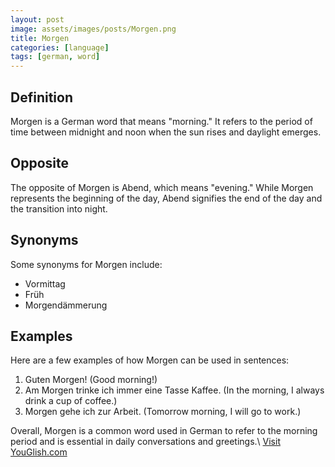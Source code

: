 ```yaml
---
layout: post
image: assets/images/posts/Morgen.png
title: Morgen
categories: [language]
tags: [german, word]
---
```


## Definition
Morgen is a German word that means "morning." It refers to the period of time between midnight and noon when the sun rises and daylight emerges.

## Opposite
The opposite of Morgen is Abend, which means "evening." While Morgen represents the beginning of the day, Abend signifies the end of the day and the transition into night.

## Synonyms
Some synonyms for Morgen include:

- Vormittag
- Früh
- Morgendämmerung

## Examples
Here are a few examples of how Morgen can be used in sentences:

1. Guten Morgen! (Good morning!)
2. Am Morgen trinke ich immer eine Tasse Kaffee. (In the morning, I always drink a cup of coffee.)
3. Morgen gehe ich zur Arbeit. (Tomorrow morning, I will go to work.)

Overall, Morgen is a common word used in German to refer to the morning period and is essential in daily conversations and greetings.\ <a id="yg-widget-0" class="youglish-widget" data-query="Morgen" data-lang="german" data-components="8412" data-auto-start="0" data-bkg-color="theme_light" data-title="How%20to%20pronounce%20Morgen%20in%20German"  rel="nofollow" href="https://youglish.com">Visit YouGlish.com</a><script async src="https://youglish.com/public/emb/widget.js" charset="utf-8"></script>